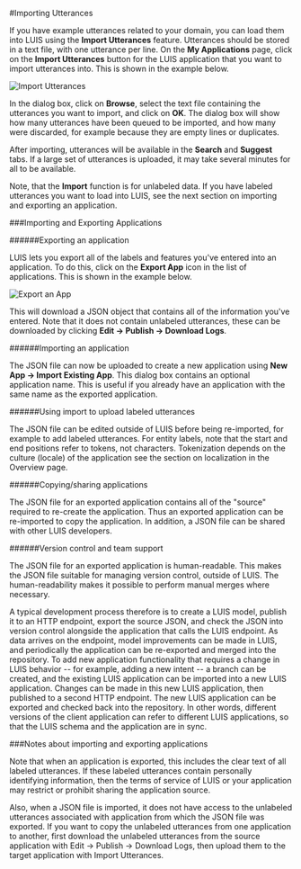 <!-- 
NavPath: LUIS API
LinkLabel: Importing and Exporting 
Url: LUIS-api/documentation/ImportingAndExporting
Weight: 76 
-->


#Importing Utterances

If you have example utterances related to your domain, you can load them into LUIS using the **Import Utterances** feature. Utterances should be stored in a text file, with one utterance per line. On the **My Applications** page, click on the **Import Utterances** button for the LUIS application that you want to import utterances into. This is shown in the example below. 

![Import Utterances](./Images/ImportUtterances.PNG)

In the dialog box, click on **Browse**, select the text file containing the utterances you want to import, and click on **OK**. The dialog box will show how many utterances have been queued to be imported, and how many were discarded, for example because they are empty lines or duplicates. 

After importing, utterances will be available in the **Search** and **Suggest** tabs. If a large set of utterances is uploaded, it may take several minutes for all to be available. 

Note, that the **Import** function is for unlabeled data. If you have labeled utterances you want to load into LUIS, see the next section on importing and exporting an application.


###Importing and Exporting Applications

######Exporting an application

LUIS lets you export all of the labels and features you've entered into an application. To do this, click on the **Export App** icon in the list of applications. This is shown in the example below. 

![Export an App](./Images/ExportApp.PNG)

This will download a JSON object that contains all of the information you've entered. Note that it does not contain unlabeled utterances, these can be downloaded by clicking **Edit -> Publish -> Download Logs**. 

######Importing an application

The JSON file can now be uploaded to create a new application using **New App -> Import Existing App**. This dialog box contains an optional application name. This is useful if you already have an application with the same name as the exported application. 

######Using import to upload labeled utterances

The JSON file can be edited outside of LUIS before being re-imported, for example to add labeled utterances. For entity labels, note that the start and end positions refer to tokens, not characters. Tokenization depends on the culture (locale) of the application see the section on localization in the Overview page.

######Copying/sharing applications

The JSON file for an exported application contains all of the "source" required to re-create the application. Thus an exported application can be re-imported to copy the application. In addition, a JSON file can be shared with other LUIS developers. 

######Version control and team support

The JSON file for an exported application is human-readable. This makes the JSON file suitable for managing version control, outside of LUIS. The human-readability makes it possible to perform manual merges where necessary. 

A typical development process therefore is to create a LUIS model, publish it to an HTTP endpoint, export the source JSON, and check the JSON into version control alongside the application that calls the LUIS endpoint. As data arrives on the endpoint, model improvements can be made in LUIS, and periodically the application can be re-exported and merged into the repository. To add new application functionality that requires a change in LUIS behavior -- for example, adding a new intent -- a branch can be created, and the existing LUIS application can be imported into a new LUIS application. Changes can be made in this new LUIS application, then published to a second HTTP endpoint. The new LUIS application can be exported and checked back into the repository. In other words, different versions of the client application can refer to different LUIS applications, so that the LUIS schema and the application are in sync. 

###Notes about importing and exporting applications

Note that when an application is exported, this includes the clear text of all labeled utterances. If these labeled utterances contain personally identifying information, then the terms of service of LUIS or your application may restrict or prohibit sharing the application source. 

Also, when a JSON file is imported, it does not have access to the unlabeled utterances associated with application from which the JSON file was exported. If you want to copy the unlabeled utterances from one application to another, first download the unlabeled utterances from the source application with Edit -> Publish -> Download Logs, then upload them to the target application with Import Utterances. 
